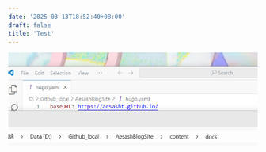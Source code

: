 ```yaml
---
date: '2025-03-13T18:52:40+08:00'
draft: false
title: 'Test'
---
```


![image-20250313185453593](.\assets\image-20250313185453593.png)
